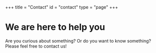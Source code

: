 +++
title = "Contact"
id = "contact"
type = "page"
+++

# We are here to help you

Are you curious about something? Or do you want to know something? Please feel free to contact us!
